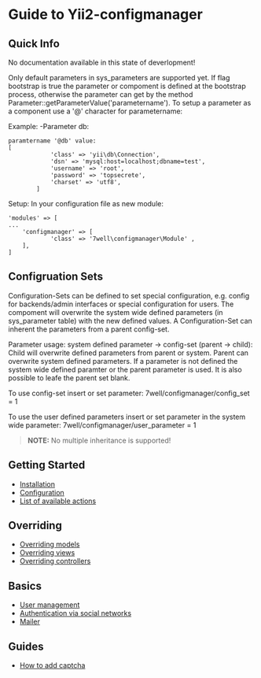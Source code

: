Guide to Yii2-configmanager
==================

Quick Info
---------------
No documentation available in this state of deverlopment! 

Only default parameters in sys_parameters are supported yet.
If flag bootstrap is true the parameter or compoment is defined at the bootstrap process, otherwise the parameter can get by the method Parameter::getParameterValue('parametername').
To setup a parameter as a component use a '@' character for parametername:

Example:
-Parameter db:
```
paramtername '@db' value:
[
            'class' => 'yii\db\Connection',
            'dsn' => 'mysql:host=localhost;dbname=test',
            'username' => 'root',
            'password' => 'topsecrete',
            'charset' => 'utf8',
        ]
```        

Setup:
In your configuration file as new module:
```
'modules' => [
...
	'configmanager' => [
			'class' => '7well\configmanager\Module' ,
	],
]
```				

Configruation Sets
---------------
Configuration-Sets can be defined to set special configuration, e.g. config for backends/admin interfaces or special configuration for users. 
The compoment will overwrite the system wide defined parameters (in sys_parameter table) with the new defined values. 
A Configuration-Set can inherent the parameters from a parent config-set.

Parameter usage:
system defined parameter -> config-set (parent -> child):
Child will overwrite defined parameters from parent or system. Parent can overwrite system defined parameters. If a parameter is not defined the system wide defined paramter or the parent parameter is used. It is also possible to leafe the parent set blank.

To use config-set insert or set parameter:
7well/configmanager/config_set = 1

To use the user defined parameters insert or set parameter in the system wide parameter:
7well/configmanager/user_parameter = 1




> **NOTE:** No multiple inheritance is supported!

Getting Started
---------------

- [Installation](installation.md)
- [Configuration](configuration.md)
- [List of available actions](available-actions.md)

Overriding
----------

- [Overriding models](overriding-models.md)
- [Overriding views](overriding-views.md)
- [Overriding controllers](overriding-controllers.md)

Basics
------

- [User management](user-management.md)
- [Authentication via social networks](social-auth.md)
- [Mailer](mailer.md)

Guides
------

- [How to add captcha](adding-captcha.md)
